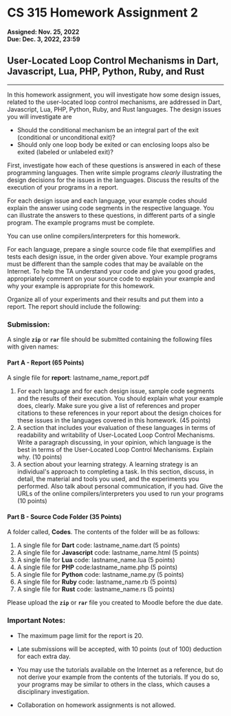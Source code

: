 # CS 315 Homework Assignment 2

**Assigned: Nov. 25, 2022  
Due: Dec. 3, 2022, 23:59**

## User-Located Loop Control Mechanisms in Dart, Javascript, Lua, PHP, Python, Ruby, and Rust

---

In this homework assignment, you will investigate how some design issues, related to the user-located loop control mechanisms, are addressed in Dart, Javascript, Lua, PHP, Python, Ruby, and Rust languages. The design issues you will investigate are

*   Should the conditional mechanism be an integral part of the exit (conditional or unconditional exit)?
*   Should only one loop body be exited or can enclosing loops also be exited (labeled or unlabeled exit)?

First, investigate how each of these questions is answered in each of these programming languages. Then write simple programs _clearly_ illustrating the design decisions for the issues in the languages. Discuss the results of the execution of your programs in a report.

For each design issue and each language, your example codes should explain the answer using code segments in the respective language. You can illustrate the answers to these questions, in different parts of a single program. The example programs must be complete.

You can use online compilers/interpreters for this homework.

For each language, prepare a single source code file that exemplifies and tests each design issue, in the order given above. Your example programs must be different than the sample codes that may be available on the Internet. To help the TA understand your code and give you good grades, appropriately comment on your source code to explain your example and why your example is appropriate for this homework.

Organize all of your experiments and their results and put them into a report. The report should include the following:

### Submission:

A single **`zip`** or **`rar`** file should be submitted containing the following files with given names:

#### Part A - Report (65 Points)

A single file for **report**: lastname\_name\_report.pdf

1.  For each language and for each design issue, sample code segments and the results of their execution. You should explain what your example does, clearly. Make sure you give a list of references and proper citations to these references in your report about the design choices for these issues in the languages covered in this homework. (45 points)
2.  A section that includes your evaluation of these languages in terms of readability and writability of User-Located Loop Control Mechanisms. Write a paragraph discussing, in your opinion, which language is the best in terms of the User-Located Loop Control Mechanisms. Explain why. (10 points)
3.  A section about your learning strategy. A learning strategy is an individual's approach to completing a task. In this section, discuss, in detail, the material and tools you used, and the experiments you performed. Also talk about personal communication, if you had. Give the URLs of the online compilers/interpreters you used to run your programs (10 points)

#### Part B - Source Code Folder (35 Points)

A folder called, **Codes**. The contents of the folder will be as follows:

1.  A single file for **Dart** code: lastname\_name.dart (5 points)
2.  A single file for **Javascript** code: lastname\_name.html (5 points)
3.  A single file for **Lua** code: lastname\_name.lua (5 points)
4.  A single file for **PHP** code:lastname\_name.php (5 points)
5.  A single file for **Python** code: lastname\_name.py (5 points)
6.  A single file for **Ruby** code: lastname\_name.rb (5 points)
7.  A single file for **Rust** code: lastname\_name.rs (5 points)

Please upload the **`zip`** or **`rar`** file you created to Moodle before the due date.

### Important Notes:

*   The maximum page limit for the report is 20.

*   Late submissions will be accepted, with 10 points (out of 100) deduction for each extra day.

*   You may use the tutorials available on the Internet as a reference, but do not derive your example from the contents of the tutorials. If you do so, your programs may be similar to others in the class, which causes a disciplinary investigation.

*   Collaboration on homework assignments is not allowed.
